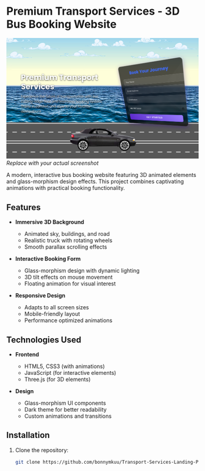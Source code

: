 # Premium Transport Services - 3D Bus Booking Website

![Website Screenshot](./img/trp.png) *Replace with your actual screenshot*

A modern, interactive bus booking website featuring 3D animated elements and glass-morphism design effects. This project combines captivating animations with practical booking functionality.

## Features

- **Immersive 3D Background**
  - Animated sky, buildings, and road
  - Realistic truck with rotating wheels
  - Smooth parallax scrolling effects

- **Interactive Booking Form**
  - Glass-morphism design with dynamic lighting
  - 3D tilt effects on mouse movement
  - Floating animation for visual interest

- **Responsive Design**
  - Adapts to all screen sizes
  - Mobile-friendly layout
  - Performance optimized animations

## Technologies Used

- **Frontend**
  - HTML5, CSS3 (with animations)
  - JavaScript (for interactive elements)
  - Three.js (for 3D elements)

- **Design**
  - Glass-morphism UI components
  - Dark theme for better readability
  - Custom animations and transitions

## Installation

1. Clone the repository:
   ```bash
   git clone https://github.com/bonnymkuu/Transport-Services-Landing-Page.git